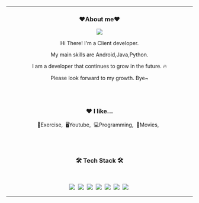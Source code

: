 ---
<h3 align="center"><b>❤️About me❤️</b></h3>
<p align="center"><a href="https://junghwan-hawaii.tistory.com//" target="_blank"><img src="https://img.shields.io/badge/BLOG-EA4AAA?style=flat&logo=GitHub Sponsors&logoColor=white"/></a></p>


<p align="center">Hi There! I'm a Client developer.</p>
<p align="center"> My main skills are Android,Java,Python.</p>
<p align="center">I am a developer that continues to grow in the future. 🔥</p>
<p align="center">Please look forward to my growth. Bye~</p>

<br>
<br>

<h3 align="center">❤️ I like...</h3>
<p align="center">💪Exercise,&nbsp;&nbsp;🖥Youtube,&nbsp;&nbsp;💻Programming,&nbsp;&nbsp;🎥Movies,&nbsp;&nbsp;</p>

<br>
<br>

<h3 align="center"><b>🛠 Tech Stack 🛠</b></h3>
</br>
<p align="center">
<img src="https://img.shields.io/badge/Android-green?style=flat-square&logo=Android&logoColor=white"/></a>&nbsp 
<img src="https://img.shields.io/badge/Python-blue?style=flat-square&logo=Python&logoColor=white"/></a>&nbsp 
<img src="https://img.shields.io/badge/C-AFEEEE?style=flat-square&logo=C&logoColor=white"/></a>&nbsp 
<img src="https://img.shields.io/badge/JAVA-F48E00?style=flat-square&logo=JAVA&logoColor=white"/></a>&nbsp
<img src="https://img.shields.io/badge/HTML-orange?style=flat-square&logo=HTML&logoColor=white"/></a>&nbsp
<img src="https://img.shields.io/badge/Javascript-yellow?style=flat-square&logo=Javascript&logoColor=white"/></a>&nbsp 
<img src="https://img.shields.io/badge/CSS-skyblue?style=flat-square&logo=CSS&logoColor=white"/></a>&nbsp 


----

